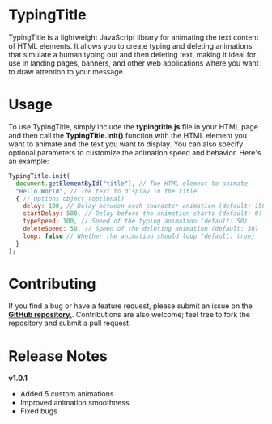 # TypingTitle

TypingTitle is a lightweight JavaScript library for animating the text content of HTML elements. It allows you to create typing and deleting animations that simulate a human typing out and then deleting text, making it ideal for use in landing pages, banners, and other web applications where you want to draw attention to your message.

# Usage
To use TypingTitle, simply include the **typingtitle.js** file in your HTML page and then call the **TypingTitle.init()** function with the HTML element you want to animate and the text you want to display. You can also specify optional parameters to customize the animation speed and behavior. Here's an example:

```javascript
TypingTitle.init(
  document.getElementById("title"), // The HTML element to animate
  "Hello World", // The text to display in the title
  { // Options object (optional)
    delay: 100, // Delay between each character animation (default: 150)
    startDelay: 500, // Delay before the animation starts (default: 0)
    typeSpeed: 100, // Speed of the typing animation (default: 50)
    deleteSpeed: 50, // Speed of the deleting animation (default: 30)
    loop: false // Whether the animation should loop (default: true)
  }
);
```

# Contributing

If you find a bug or have a feature request, please submit an issue on the [**GitHub repository.**](https://github.com/RuskyDev/typingtitle/issues). Contributions are also welcome; feel free to fork the repository and submit a pull request.

# Release Notes
**v1.0.1**
- Added 5 custom animations
- Improved animation smoothness
- Fixed bugs
